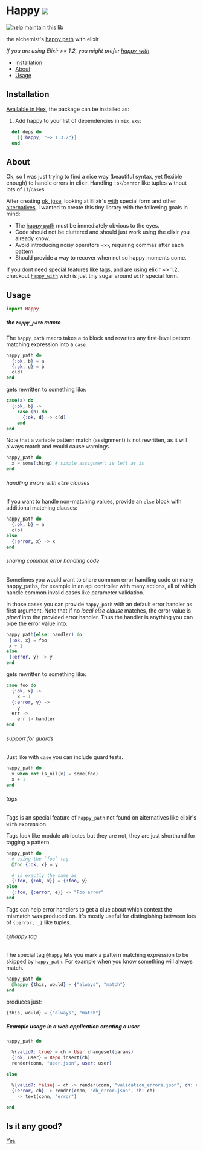# Happy <a href="https://travis-ci.org/vic/happy"><img src="https://travis-ci.org/vic/happy.svg"></a>
[![help maintain this lib](https://img.shields.io/badge/looking%20for%20maintainer-DM%20%40vborja-663399.svg)](https://twitter.com/vborja)


the alchemist's [happy path](https://en.wikipedia.org/wiki/Happy_path) with elixir

*If you are using Elixir >= 1.2, you might prefer [happy_with](http://github.com/vic/happy_with)*

- [Installation](#installation)
- [About](#about)
- [Usage](#usage)

## Installation

[Available in Hex](https://hex.pm/packages/happy), the package can be installed as:

  1. Add happy to your list of dependencies in `mix.exs`:

```elixir
  def deps do
    [{:happy, "~> 1.3.2"}]
  end
```

## About

Ok, so I was just trying to find a nice way (beautiful syntax, yet flexible enough) to handle
errors in elixir. Handling `:ok`/`:error` like tuples without lots of `if`/`case`s.

After creating [ok_jose](https://github.com/vic/ok_jose), looking at Elixir's [with](http://elixir-lang.org/docs/stable/elixir/Kernel.SpecialForms.html#with/1) special form and other
[alternatives](https://github.com/ruby2elixir/plumber_girl), I wanted to create this tiny library with the
following goals in mind:

- The [happy path](https://en.wikipedia.org/wiki/Happy_path) must be immediately obvious to the eyes.
- Code should not be cluttered and should just work using the elixir you already know.
- Avoid introducing noisy operators `~>>`, requiring commas after each pattern
- Should provide a way to recover when not so happy moments come.

If you dont need special features like tags, and are using elixir ~> 1.2, checkout [`happy_with`](http://github.com/vic/happy_with) wich is just tiny sugar around `with` special form.

## Usage

```elixir
import Happy
```

##### the `happy_path` macro

The `happy_path` macro takes a `do` block and rewrites any first-level pattern matching expression into a `case`.

```elixir
happy_path do
  {:ok, b} = a
  {:ok, d} = b
  c(d)
end
```

gets rewritten to something like:

```elixir
case(a) do
  {:ok, b} ->
    case (b) do
      {:ok, d} -> c(d)
    end
end
```

Note that a variable pattern match (assignment) is not
rewritten, as it will always match and would cause warnings.

```elixir
happy_path do
  x = some(thing) # simple assignment is left as is
end
```

###### handling errors with `else` clauses

If you want to handle non-matching values,
provide an `else` block with additional
matching clauses:

```elixir
happy_path do
  {:ok, b} = a
  c(b)
else
  {:error, x} -> x
end
```

###### sharing common error handling code


Sometimes you would want to share common error handling
code on many happy_paths, for example in an api controller
with many actions, all of which handle common invalid cases
like parameter validation.

In those cases you can provide `happy_path` with an
default error handler as first argument. Note that if no *local
else clause* matches, the error value is *piped* into
the provided error handler. Thus the handler is anything
you can pipe the error value into.

```elixir
happy_path(else: handler) do
 {:ok, x} = foo
 x + 1
else
 {:error, y} -> y
end
```

gets rewritten to something like:

```elixir
case foo do
  {:ok, x} ->
    x + 1
  {:error, y} ->
    y
  err ->
    err |> handler
end
```

###### support for guards

Just like with `case` you can include guard tests.

```elixir
happy_path do
  x when not is_nil(x) = some(foo)
  x + 1
end
```

###### tags

Tags is an special feature of `happy_path` not found on
alternatives like elixir's `with` expression.

Tags look like module attributes but they are not, they
are just shorthand for tagging a pattern.

```elixir
happy_path do
  # using the `foo` tag
  @foo {:ok, x} = y

  # is exactly the same as
  {:foo, {:ok, x}} = {:foo, y}
else
  {:foo, {:error, e}} -> "Foo error"
end
```

Tags can help error handlers to get a clue about which
context the mismatch was produced on. It's mostly useful
for distingishing between lots of `{:error, _}` like tuples.

###### @happy tag

The special tag `@happy` lets you mark a pattern matching expression
to be skipped by `happy_path`. For example when you know something
will always match.

```elixir
happy_path do
  @happy {this, would} = {"always", "match"}
end
```

produces just:

```elixir
{this, would} = {"always", "match"}
```


##### Example usage in a web application creating a user

```elixir
happy_path do

  %{valid?: true} = ch = User.changeset(params)
  {:ok, user} = Repo.insert(ch)
  render(conn, "user.json", user: user)

else

  %{valid?: false} = ch -> render(conn, "validation_errors.json", ch: ch)
  {:error, ch} -> render(conn, "db_error.json", ch: ch)
  _ -> text(conn, "error")

end
```



## Is it any good?

[Yes](https://news.ycombinator.com/item?id=3067434)
